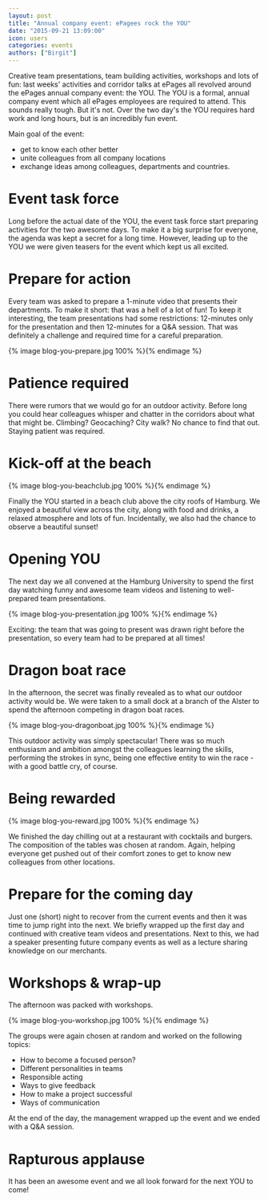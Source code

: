 ```yaml
---
layout: post
title: "Annual company event: ePagees rock the YOU"
date: "2015-09-21 13:09:00"
icon: users
categories: events
authors: ["Birgit"]
---
```


Creative team presentations, team building activities, workshops and lots of fun: last weeks' activities and corridor talks at ePages all revolved around the ePages annual company event: the YOU.
The YOU is a formal, annual company event which all ePages employees are required to attend.
This sounds really tough.
But it's not.
Over the two day's the YOU requires hard work and long hours, but is an incredibly fun event.

Main goal of the event:

* get to know each other better
* unite colleagues from all company locations
* exchange ideas among colleagues, departments and countries.

# Event task force

Long before the actual date of the YOU, the event task force start preparing activities for the two awesome days.
To make it a big surprise for everyone, the agenda was kept a secret for a long time.
However, leading up to the YOU we were given teasers for the event which kept us all excited.

# Prepare for action

Every team was asked to prepare a 1-minute video that presents their departments.
To make it short: that was a hell of a lot of fun!
To keep it interesting, the team presentations had some restrictions: 12-minutes only for the presentation and then 12-minutes for a Q&A session.
That was definitely a challenge and required time for a careful preparation.

{% image blog-you-prepare.jpg 100% %}{% endimage %}

# Patience required

There were rumors that we would go for an outdoor activity.
Before long you could hear colleagues whisper and chatter in the corridors about what that might be.
Climbing? Geocaching? City walk?
No chance to find that out.
Staying patient was required.

# Kick-off at the beach

{% image blog-you-beachclub.jpg 100% %}{% endimage %}

Finally the YOU started in a beach club above the city roofs of Hamburg.
We enjoyed a beautiful view across the city, along with food and drinks, a relaxed atmosphere and lots of fun.
Incidentally, we also had the chance to observe a beautiful sunset!

# Opening YOU

The next day we all convened at the Hamburg University to spend the first day watching funny and awesome team videos and listening to well-prepared team presentations.

{% image blog-you-presentation.jpg 100% %}{% endimage %}

Exciting: the team that was going to present was drawn right before the presentation, so every team had to be prepared at all times!

# Dragon boat race

In the afternoon, the secret was finally revealed as to what our outdoor activity would be. We were taken to a small dock at a branch of the Alster to spend the afternoon competing in dragon boat races.

{% image blog-you-dragonboat.jpg 100% %}{% endimage %}

This outdoor activity was simply spectacular!
There was so much enthusiasm and ambition amongst the colleagues learning the skills, performing the strokes in sync, being one effective entity to win the race - with a good battle cry, of course.

# Being rewarded

{% image blog-you-reward.jpg 100% %}{% endimage %}

We finished the day chilling out at a restaurant with cocktails and burgers.
The composition of the tables was chosen at random.
Again, helping everyone get pushed out of their comfort zones to get to know new colleagues from other locations.

# Prepare for the coming day

Just one (short) night to recover from the current events and then it was time to jump right into the next.
We briefly wrapped up the first day and continued with creative team videos and presentations.
Next to this, we had a speaker presenting future company events as well as a lecture sharing knowledge on our merchants.

# Workshops & wrap-up

The afternoon was packed with workshops.

{% image blog-you-workshop.jpg 100% %}{% endimage %}

The groups were again chosen at random and worked on the following topics:

* How to become a focused person?
* Different personalities in teams
* Responsible acting
* Ways to give feedback
* How to make a project successful
* Ways of communication

At the end of the day, the management wrapped up the event and we ended with a Q&A session.

# Rapturous applause

It has been an awesome event and we all look forward for the next YOU to come!
